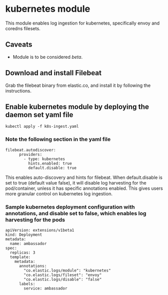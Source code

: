 # kubernetes module

This module enables log ingestion for kubernetes, specifically envoy and coredns filesets. 

## Caveats

* Module is to be considered _beta_.

## Download and install Filebeat

Grab the filebeat binary from elastic.co, and install it by following the instructions.

## Enable kubernetes module by deploying the daemon set yaml file 
```
kubectl apply -f k8s-ingest.yaml
```
### Note the following section in the yaml file

```
filebeat.autodiscover:
      providers:
        - type: kubernetes
          hints.enabled: true
          default.disable: true
```

This enables auto-discovery and hints for filebeat. When default.disable is set to true (default value false), it will disable log harvesting for the pod/container, unless it has specific annotations enabled. This gives users more granular control on kubernetes log ingestion.

### Sample kubernetes deployment configuration with annotations, and disable set to false, which enables log harvesting for the pods
```
apiVersion: extensions/v1beta1
kind: Deployment
metadata:
  name: ambassador
spec:
  replicas: 3
  template:
    metadata:
      annotations:
        "co.elastic.logs/module": "kubernetes"
        "co.elastic.logs/fileset": "envoy"
        "co.elastic.logs/disable": "false"
      labels:
        service: ambassador
```

